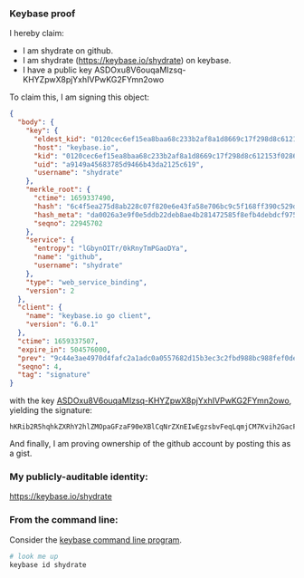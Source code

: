 ### Keybase proof

I hereby claim:

  * I am shydrate on github.
  * I am shydrate (https://keybase.io/shydrate) on keybase.
  * I have a public key ASDOxu8V6ouqaMIzsq-KHYZpwX8pjYxhIVPwKG2FYmn2owo

To claim this, I am signing this object:

```json
{
  "body": {
    "key": {
      "eldest_kid": "0120cec6ef15ea8baa68c233b2af8a1d8669c17f298d8c612153f0286d856269f6a30a",
      "host": "keybase.io",
      "kid": "0120cec6ef15ea8baa68c233b2af8a1d8669c17f298d8c612153f0286d856269f6a30a",
      "uid": "a9149a45683785d9466b43da2125c619",
      "username": "shydrate"
    },
    "merkle_root": {
      "ctime": 1659337490,
      "hash": "6c4f5ea275d8ab228c07f820e6e43fa58e706bc9c5f168ff390c529df1d81184dc2d9d0fae7b7337344e8a6f9426ee34be56daa643b3261f54f1df6ba275d872",
      "hash_meta": "da0026a3e9f0e5ddb22deb8ae4b281472585f8efb4debdcf9759fd5c2a5bcbfc",
      "seqno": 22945702
    },
    "service": {
      "entropy": "lGbynOITr/0kRnyTmPGaoDYa",
      "name": "github",
      "username": "shydrate"
    },
    "type": "web_service_binding",
    "version": 2
  },
  "client": {
    "name": "keybase.io go client",
    "version": "6.0.1"
  },
  "ctime": 1659337507,
  "expire_in": 504576000,
  "prev": "9c44e3ae4970d4fafc2a1adc0a0557682d15b3ec3c2fbd988bc988fef0de0f34",
  "seqno": 4,
  "tag": "signature"
}
```

with the key [ASDOxu8V6ouqaMIzsq-KHYZpwX8pjYxhIVPwKG2FYmn2owo](https://keybase.io/shydrate), yielding the signature:

```
hKRib2R5hqhkZXRhY2hlZMOpaGFzaF90eXBlCqNrZXnEIwEgzsbvFeqLqmjCM7Kvih2GacF/KY2MYSFT8ChthWJp9qMKp3BheWxvYWTESpcCBMQgnETjrklw1Pr8KhrcCgVXaC0Vs+w8L72Yi8mI/vDeDzTEIGs77/PH24VLpWyls0EF24/GyvrgPi94m8n4aUxbwmOTAgHCo3NpZ8RAwFNNE60Srr0QARsbJ46My9+rxBJgHpvDScMZTb2TFcCvbVbNAvt2b+SKa1RFMcdm9kFncEXovJ0cL5iKcesmA6hzaWdfdHlwZSCkaGFzaIKkdHlwZQildmFsdWXEIE1v4F5UDoaukfAU+1l34OV2fCXd/nAukSh/cDIc2TdHo3RhZ80CAqd2ZXJzaW9uAQ==

```

And finally, I am proving ownership of the github account by posting this as a gist.

### My publicly-auditable identity:

https://keybase.io/shydrate

### From the command line:

Consider the [keybase command line program](https://keybase.io/download).

```bash
# look me up
keybase id shydrate
```
